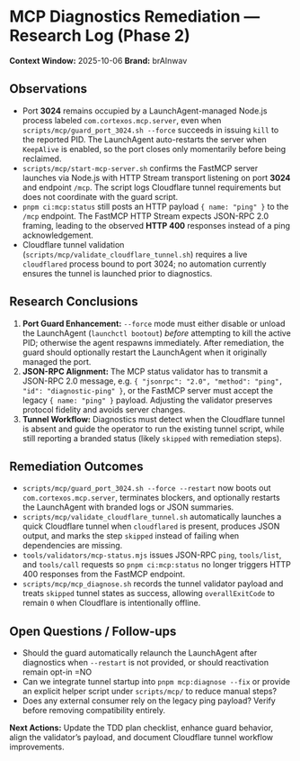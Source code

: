 # MCP Diagnostics Remediation — Research Log (Phase 2)

**Context Window:** 2025-10-06
**Brand:** brAInwav

## Observations

- Port **3024** remains occupied by a LaunchAgent-managed Node.js process labeled
  `com.cortexos.mcp.server`, even when `scripts/mcp/guard_port_3024.sh --force`
  succeeds in issuing `kill` to the reported PID. The LaunchAgent auto-restarts
  the server when `KeepAlive` is enabled, so the port closes only momentarily
  before being reclaimed.
- `scripts/mcp/start-mcp-server.sh` confirms the FastMCP server launches via
  Node.js with HTTP Stream transport listening on port **3024** and endpoint
  `/mcp`. The script logs Cloudflare tunnel requirements but does not
  coordinate with the guard script.
- `pnpm ci:mcp:status` still posts an HTTP payload `{ name: "ping" }` to the
  `/mcp` endpoint. The FastMCP HTTP Stream expects JSON-RPC 2.0 framing,
  leading to the observed **HTTP 400** responses instead of a ping
  acknowledgement.
- Cloudflare tunnel validation (`scripts/mcp/validate_cloudflare_tunnel.sh`)
  requires a live `cloudflared` process bound to port 3024; no automation
  currently ensures the tunnel is launched prior to diagnostics.

## Research Conclusions

1. **Port Guard Enhancement:** `--force` mode must either disable or unload the
   LaunchAgent (`launchctl bootout`) _before_ attempting to kill the active
   PID; otherwise the agent respawns immediately. After remediation, the guard
   should optionally restart the LaunchAgent when it originally managed the
   port.
2. **JSON-RPC Alignment:** The MCP status validator has to transmit a JSON-RPC
   2.0 message, e.g. `{ "jsonrpc": "2.0", "method": "ping", "id":
   "diagnostic-ping" }`, or the FastMCP server must accept the legacy
   `{ name: "ping" }` payload. Adjusting the validator preserves protocol
   fidelity and avoids server changes.
3. **Tunnel Workflow:** Diagnostics must detect when the Cloudflare tunnel is
   absent and guide the operator to run the existing tunnel script, while still
   reporting a branded status (likely `skipped` with remediation steps).

## Remediation Outcomes

- `scripts/mcp/guard_port_3024.sh --force --restart` now boots out
  `com.cortexos.mcp.server`, terminates blockers, and optionally restarts the
  LaunchAgent with branded logs or JSON summaries.
- `scripts/mcp/validate_cloudflare_tunnel.sh` automatically launches a quick
  Cloudflare tunnel when `cloudflared` is present, produces JSON output, and
  marks the step `skipped` instead of failing when dependencies are missing.
- `tools/validators/mcp-status.mjs` issues JSON-RPC `ping`, `tools/list`, and
  `tools/call` requests so `pnpm ci:mcp:status` no longer triggers HTTP 400
  responses from the FastMCP endpoint.
- `scripts/mcp/mcp_diagnose.sh` records the tunnel validator payload and treats
  `skipped` tunnel states as success, allowing `overallExitCode` to remain `0`
  when Cloudflare is intentionally offline.

## Open Questions / Follow-ups

- Should the guard automatically relaunch the LaunchAgent after diagnostics
  when `--restart` is not provided, or should reactivation remain opt-in =NO
- Can we integrate tunnel startup into `pnpm mcp:diagnose --fix` or provide an
  explicit helper script under `scripts/mcp/` to reduce manual steps?
- Does any external consumer rely on the legacy ping payload? Verify before
  removing compatibility entirely.

**Next Actions:** Update the TDD plan checklist, enhance guard behavior, align
the validator’s payload, and document Cloudflare tunnel workflow improvements.

